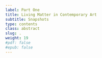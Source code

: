 ```yaml
---
label: Part One
title: Living Matter in Contemporary Art
subtitle: Snapshots
type: contents
class: abstract
slug: .
weight: 19
#pdf: false
#epub: false
---
```

